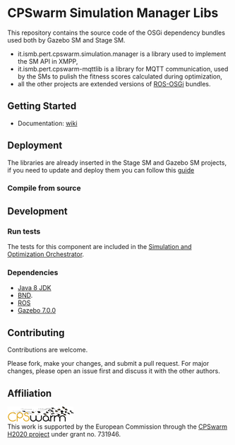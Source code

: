# CPSwarm Simulation Manager Libs

This repository contains the source code of the OSGi dependency bundles used both by Gazebo SM and Stage SM. 

* it.ismb.pert.cpswarm.simulation.manager is a library used to implement the SM API in XMPP, 
* it.ismb.pert.cpswarm-mqttlib is a library for MQTT communication, used by the SMs to pulish the fitness scores calculated during optimization,
* all the other projects are extended versions of [ROS-OSGi](https://github.com/ibcn-cloudlet/rososgi) bundles.


## Getting Started
* Documentation: [wiki](https://github.com/cpswarm/SimulationManagerLibs/wiki)

## Deployment

The libraries are already inserted in the Stage SM and Gazebo SM projects, if you need to update and deploy them
you can follow this [guide](https://github.com/cpswarm/SimulationManagerLibs/wiki/development)

### Compile from source



## Development

### Run tests

The tests for this component are included in the [Simulation and Optimization Orchestrator](https://github.com/cpswarm/SimulationOrchestrator).

### Dependencies

* [Java 8 JDK](http://www.oracle.com/technetwork/java/javase/downloads/jdk8-downloads-2133151.html) 
* [BND](https://bnd.bndtools.org/).
* [ROS](http://wiki.ros.org/kinetic)
* [Gazebo 7.0.0](http://gazebosim.org/blog/gazebo7) 

## Contributing
Contributions are welcome. 

Please fork, make your changes, and submit a pull request. For major changes, please open an issue first and discuss it with the other authors.

## Affiliation
![CPSwarm](https://github.com/cpswarm/template/raw/master/cpswarm.png)  
This work is supported by the European Commission through the [CPSwarm H2020 project](https://cpswarm.eu) under grant no. 731946.
